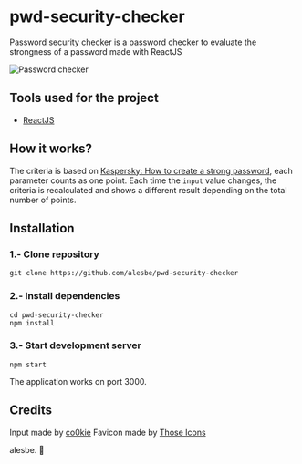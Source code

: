 # pwd-security-checker
Password security checker is a password checker to evaluate the strongness of a password made with ReactJS

![Password checker](https://i.imgur.com/nLwsEax.png)

## Tools used for the project
- [ReactJS](https://en.reactjs.org/)

## How it works?
The criteria is based on [Kaspersky: How to create a strong password](https://password.kaspersky.com/faq/), each parameter counts as one point. Each time the `input` value changes, the criteria is recalculated and shows a different result depending on the total number of points.

## Installation
### 1.- Clone repository
```
git clone https://github.com/alesbe/pwd-security-checker
```

### 2.- Install dependencies
```
cd pwd-security-checker
npm install
```

### 3.- Start development server
```
npm start
```
The application works on port 3000.

## Credits
Input made by [co0kie](https://codepen.io/co0kie/pen/YzyZBqb)
Favicon made by [Those Icons](https://www.flaticon.com/free-icon/password_811774?term=password&page=1&position=13&page=1&position=13&related_id=811774&origin=search)

alesbe. 🍃